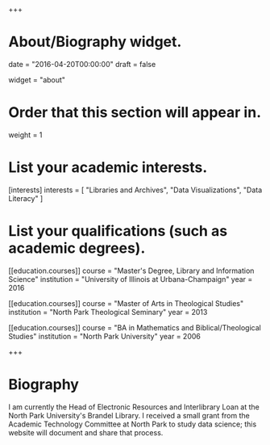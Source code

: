 +++
# About/Biography widget.

date = "2016-04-20T00:00:00"
draft = false

widget = "about"

# Order that this section will appear in.
weight = 1

# List your academic interests.
[interests]
  interests = [
    "Libraries and Archives",
    "Data Visualizations",
    "Data Literacy"
  ]

# List your qualifications (such as academic degrees).
[[education.courses]]
  course = "Master's Degree, Library and Information Science"
  institution = "University of Illinois at Urbana-Champaign"
  year = 2016

[[education.courses]]
  course = "Master of Arts in Theological Studies"
  institution = "North Park Theological Seminary"
  year = 2013

[[education.courses]]
  course = "BA in Mathematics and Biblical/Theological Studies"
  institution = "North Park University"
  year = 2006
 
+++

# Biography

I am currently the Head of Electronic Resources and Interlibrary Loan at the North Park University's Brandel Library. I received a small grant from the Academic Technology Committee at North Park to study data science; this website will document and share that process.
